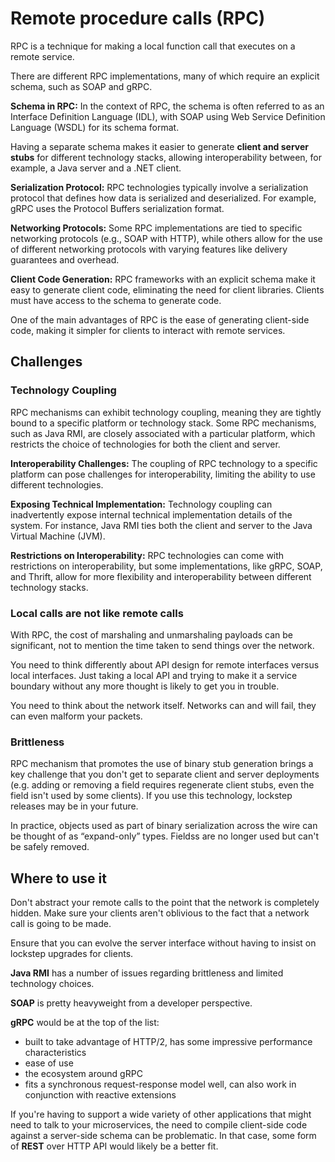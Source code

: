 # Remote procedure calls (RPC)

RPC is a technique for making a local function call that executes on a remote service.

There are different RPC implementations, many of which require an explicit schema, such as SOAP and gRPC.

**Schema in RPC:** In the context of RPC, the schema is often referred to as an Interface Definition Language (IDL), with SOAP using Web Service Definition Language (WSDL) for its schema format.

Having a separate schema makes it easier to generate **client and server stubs** for different technology stacks, allowing interoperability between, for example, a Java server and a .NET client.

**Serialization Protocol:** RPC technologies typically involve a serialization protocol that defines how data is serialized and deserialized. For example, gRPC uses the Protocol Buffers serialization format.

**Networking Protocols:** Some RPC implementations are tied to specific networking protocols (e.g., SOAP with HTTP), while others allow for the use of different networking protocols with varying features like delivery guarantees and overhead.

**Client Code Generation:** RPC frameworks with an explicit schema make it easy to generate client code, eliminating the need for client libraries. Clients must have access to the schema to generate code.

One of the main advantages of RPC is the ease of generating client-side code, making it simpler for clients to interact with remote services.

## Challenges

### Technology Coupling

RPC mechanisms can exhibit technology coupling, meaning they are tightly bound to a specific platform or technology stack. Some RPC mechanisms, such as Java RMI, are closely associated with a particular platform, which restricts the choice of technologies for both the client and server.

**Interoperability Challenges:** The coupling of RPC technology to a specific platform can pose challenges for interoperability, limiting the ability to use different technologies.

**Exposing Technical Implementation:** Technology coupling can inadvertently expose internal technical implementation details of the system. For instance, Java RMI ties both the client and server to the Java Virtual Machine (JVM).

**Restrictions on Interoperability:** RPC technologies can come with restrictions on interoperability, but some implementations, like gRPC, SOAP, and Thrift, allow for more flexibility and interoperability between different technology stacks.


### Local calls are not like remote calls

With RPC, the cost of marshaling and unmarshaling payloads can be significant, not to mention the time taken to send things over the network.

You need to think differently about API design for remote interfaces versus local interfaces. Just taking a local API and trying to make it a service boundary without any more thought is likely to get you in trouble.

You need to think about the network itself. Networks can and will fail, they can even malform your packets.


### Brittleness

RPC mechanism that promotes the use of binary stub generation brings a key challenge that you don't get to separate client and server deployments (e.g. adding or removing a field requires regenerate client stubs, even the field isn't used by some clients). If you use this technology, lockstep releases may be in your future.

In practice, objects used as part of binary serialization across the wire can be thought of as “expand-only” types. Fieldss are no longer used but can't be safely removed.


## Where to use it

Don't abstract your remote calls to the point that the network is completely hidden. Make sure your clients aren't oblivious to the fact that a network call is going to be made.

Ensure that you can evolve the server interface without having to insist on lockstep upgrades for clients.

**Java RMI** has a number of issues regarding brittleness and limited technology choices.

**SOAP** is pretty heavyweight from a developer perspective.

**gRPC** would be at the top of the list:
- built to take advantage of HTTP/2, has some impressive performance characteristics 
- ease of use
- the ecosystem around gRPC
- fits a synchronous request-response model well, can also work in conjunction with reactive extensions

If you're having to support a wide variety of other applications that might need to talk to your microservices, the need to compile client-side code against a server-side schema can be problematic. In that case, some form of **REST** over HTTP API would likely be a better fit.